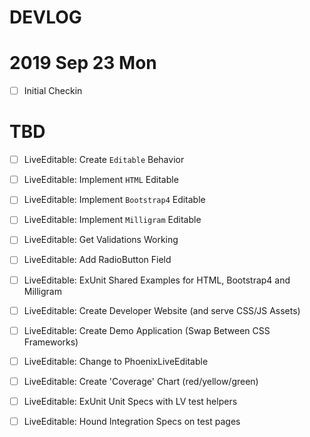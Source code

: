 # DEVLOG

# 2019 Sep 23 Mon

- [ ] Initial Checkin

# TBD

- [ ] LiveEditable: Create `Editable` Behavior
- [ ] LiveEditable: Implement `HTML` Editable 
- [ ] LiveEditable: Implement `Bootstrap4` Editable 
- [ ] LiveEditable: Implement `Milligram` Editable 

- [ ] LiveEditable: Get Validations Working
- [ ] LiveEditable: Add RadioButton Field

- [ ] LiveEditable: ExUnit Shared Examples for HTML, Bootstrap4 and Milligram
- [ ] LiveEditable: Create Developer Website (and serve CSS/JS Assets)
- [ ] LiveEditable: Create Demo Application (Swap Between CSS Frameworks)
- [ ] LiveEditable: Change to PhoenixLiveEditable
- [ ] LiveEditable: Create 'Coverage' Chart (red/yellow/green)
- [ ] LiveEditable: ExUnit Unit Specs with LV test helpers
- [ ] LiveEditable: Hound Integration Specs on test pages


